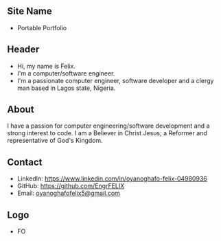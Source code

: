 ## Site Name
- Portable Portfolio

## Header
- Hi, my name is Felix. 
- I'm a computer/software engineer.
- I'm a passionate computer engineer, software developer and a clergy man based in Lagos state, Nigeria.

## About
I have a passion for computer engineering/software development and a strong interest to code. I am a Believer in Christ Jesus; a Reformer and representative of God's Kingdom.

## Contact

- LinkedIn: https://www.linkedin.com/in/oyanoghafo-felix-04980936
- GitHub: https://github.com/EngrFELIX
- Email: oyanoghafofelix5@gmail.com

## Logo
- FO
